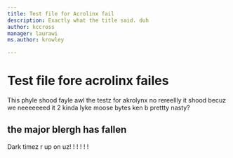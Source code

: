 ```yaml
---
title: Test file for Acrolinx fail
description: Exactly what the title said. duh
author: kccross
manager: laurawi
ms.author: krowley

---
```


# Test file fore acrolinx failes

This phyle shood fayle awl the testz for akrolynx no rereellly it shood becuz we neeeeeeed it 2 kinda lyke moose bytes ken b prettty nasty?

## the major blergh has fallen
Dark timez r up on uz! ! ! ! ! !